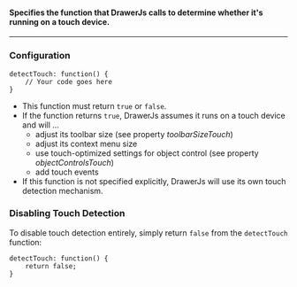 #### Specifies the function that DrawerJs calls to determine whether it's running on a touch device. 

***
### Configuration
```
detectTouch: function() {
    // Your code goes here
}

```
* This function must return `true` or `false`.
* If the function returns `true`, DrawerJs assumes it runs on a touch device and will … 
    * adjust its toolbar size (see property _toolbarSizeTouch_)
    * adjust its context menu size
    * use touch-optimized settings for object control (see property _objectControlsTouch_)
    * add touch events
* If this function is not specified explicitly, DrawerJs will use its own touch detection mechanism. 
### Disabling Touch Detection
To disable touch detection entirely, simply return `false` from the `detectTouch` function:
```
detectTouch: function() {
    return false;
}
```
